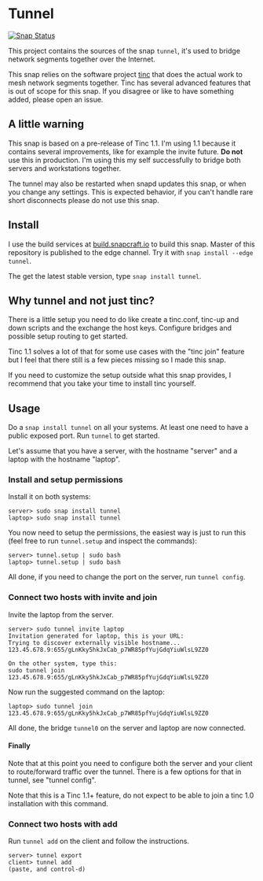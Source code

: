 # Tunnel

[![Snap Status](https://build.snapcraft.io/badge/nsg/tunnel.svg)](https://build.snapcraft.io/user/nsg/tunnel)

This project contains the sources of the snap `tunnel`, it's used to bridge
network segments together over the Internet.

This snap relies on the software project [tinc](http://tinc-vpn.org) that
does the actual work to mesh network segments together. Tinc has several
advanced features that is out of scope for this snap. If you disagree or
like to have something added, please open an issue.

## A little warning

This snap is based on a pre-release of Tinc 1.1. I'm using 1.1 because it
contains several improvements, like for example the invite future.
**Do not** use this in production. I'm using this my self successfully to
bridge both servers and workstations together.

The tunnel may also be restarted when snapd updates this snap, or when you
change any settings. This is expected behavior, if you can't handle rare
short disconnects please do not use this snap.

## Install

I use the build services at [build.snapcraft.io](https://build.snapcraft.io/user/nsg/tunnel)
to build this snap. Master of this repository is published to the edge
channel. Try it with `snap install --edge tunnel`.

The get the latest stable version, type `snap install tunnel`.

## Why tunnel and not just tinc?

There is a little setup you need to do like create a tinc.conf, tinc-up
and down scripts and the exchange the host keys. Configure bridges and
possible setup routing to get started.

Tinc 1.1 solves a lot of that for some use cases with the "tinc join"
feature but I feel that there still is a few pieces missing so I made
this snap.

If you need to customize the setup outside what this snap provides, I
recommend that you take your time to install tinc yourself.

## Usage

Do a `snap install tunnel` on all your systems. At least one need to
have a public exposed port. Run `tunnel` to get started.

Let's assume that you have a server, with the hostname "server" and
a laptop with the hostname "laptop".

### Install and setup permissions

Install it on both systems:

```
server> sudo snap install tunnel
laptop> sudo snap install tunnel
```

You now need to setup the permissions, the easiest way is just to
run this (feel free to run `tunnel.setup` and inspect the commands):

```
server> tunnel.setup | sudo bash
laptop> tunnel.setup | sudo bash
```

All done, if you need to change the port on the server, run
`tunnel config`.

### Connect two hosts with invite and join

Invite the laptop from the server.

```
server> sudo tunnel invite laptop
Invitation generated for laptop, this is your URL:
Trying to discover externally visible hostname...
123.45.678.9:655/gLnKky5hkJxCab_p7WR85pfYujGdqYiuWlsL9ZZ0

On the other system, type this:
sudo tunnel join 123.45.678.9:655/gLnKky5hkJxCab_p7WR85pfYujGdqYiuWlsL9ZZ0
```

Now run the suggested command on the laptop:

```
laptop> sudo tunnel join 123.45.678.9:655/gLnKky5hkJxCab_p7WR85pfYujGdqYiuWlsL9ZZ0
```

All done, the bridge `tunnel0` on the server and laptop are now connected.

#### Finally

Note that at this point you need to configure both the server and your client to
route/forward traffic over the tunnel. There is a few options for that in tunnel,
see "tunnel config".

Note that this is a Tinc 1.1+ feature, do not expect to be able to join a
tinc 1.0 installation with this command.

### Connect two hosts with add

Run `tunnel add` on the client and follow the instructions.

```
server> tunnel export
client> tunnel add
(paste, and control-d)
```
